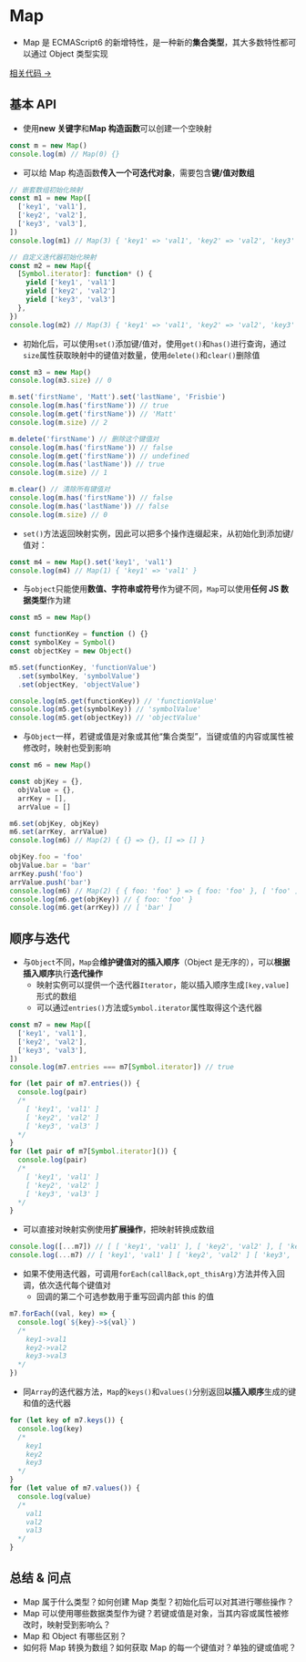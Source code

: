 # Map

- Map 是 ECMAScript6 的新增特性，是一种新的**集合类型**，其大多数特性都可以通过 Object 类型实现

<a href="" target="_blank">相关代码 →</a>

## 基本 API

- 使用**new 关键字**和**Map 构造函数**可以创建一个空映射

```js
const m = new Map()
console.log(m) // Map(0) {}
```

- 可以给 Map 构造函数**传入一个可迭代对象**，需要包含**键/值对数组**

```js
// 嵌套数组初始化映射
const m1 = new Map([
  ['key1', 'val1'],
  ['key2', 'val2'],
  ['key3', 'val3'],
])
console.log(m1) // Map(3) { 'key1' => 'val1', 'key2' => 'val2', 'key3' => 'val3' }

// 自定义迭代器初始化映射
const m2 = new Map({
  [Symbol.iterator]: function* () {
    yield ['key1', 'val1']
    yield ['key2', 'val2']
    yield ['key3', 'val3']
  },
})
console.log(m2) // Map(3) { 'key1' => 'val1', 'key2' => 'val2', 'key3' => 'val3' }
```

- 初始化后，可以使用`set()`添加键/值对，使用`get()`和`has()`进行查询，通过`size`属性获取映射中的键值对数量，使用`delete()`和`clear()`删除值

```js
const m3 = new Map()
console.log(m3.size) // 0

m.set('firstName', 'Matt').set('lastName', 'Frisbie')
console.log(m.has('firstName')) // true
console.log(m.get('firstName')) // 'Matt'
console.log(m.size) // 2

m.delete('firstName') // 删除这个键值对
console.log(m.has('firstName')) // false
console.log(m.get('firstName')) // undefined
console.log(m.has('lastName')) // true
console.log(m.size) // 1

m.clear() // 清除所有键值对
console.log(m.has('firstName')) // false
console.log(m.has('lastName')) // false
console.log(m.size) // 0
```

- `set()`方法返回映射实例，因此可以把多个操作连缀起来，从初始化到添加键/值对：

```js
const m4 = new Map().set('key1', 'val1')
console.log(m4) // Map(1) { 'key1' => 'val1' }
```

- 与`object`只能使用**数值、字符串或符号**作为键不同，`Map`可以使用**任何 JS 数据类型**作为建

```js
const m5 = new Map()

const functionKey = function () {}
const symbolKey = Symbol()
const objectKey = new Object()

m5.set(functionKey, 'functionValue')
  .set(symbolKey, 'symbolValue')
  .set(objectKey, 'objectValue')

console.log(m5.get(functionKey)) // 'functionValue'
console.log(m5.get(symbolKey)) // 'symbolValue'
console.log(m5.get(objectKey)) // 'objectValue'
```

- 与`Object`一样，若键或值是对象或其他“集合类型”，当键或值的内容或属性被修改时，映射也受到影响

```js
const m6 = new Map()

const objKey = {},
  objValue = {},
  arrKey = [],
  arrValue = []

m6.set(objKey, objKey)
m6.set(arrKey, arrValue)
console.log(m6) // Map(2) { {} => {}, [] => [] }

objKey.foo = 'foo'
objValue.bar = 'bar'
arrKey.push('foo')
arrValue.push('bar')
console.log(m6) // Map(2) { { foo: 'foo' } => { foo: 'foo' }, [ 'foo' ] => [ 'bar' ] }
console.log(m6.get(objKey)) // { foo: 'foo' }
console.log(m6.get(arrKey)) // [ 'bar' ]
```

## 顺序与迭代

- 与`Object`不同，`Map`会**维护键值对的插入顺序**（Object 是无序的），可以**根据插入顺序**执行**迭代操作**
  - 映射实例可以提供一个迭代器`Iterator`，能以插入顺序生成`[key,value]`形式的数组
  - 可以通过`entries()`方法或`Symbol.iterator`属性取得这个迭代器

```js
const m7 = new Map([
  ['key1', 'val1'],
  ['key2', 'val2'],
  ['key3', 'val3'],
])
console.log(m7.entries === m7[Symbol.iterator]) // true

for (let pair of m7.entries()) {
  console.log(pair)
  /* 
    [ 'key1', 'val1' ]
    [ 'key2', 'val2' ]
    [ 'key3', 'val3' ]
  */
}
for (let pair of m7[Symbol.iterator]()) {
  console.log(pair)
  /* 
    [ 'key1', 'val1' ]
    [ 'key2', 'val2' ]
    [ 'key3', 'val3' ]
  */
}
```

- 可以直接对映射实例使用**扩展操作**，把映射转换成数组

```js
console.log([...m7]) // [ [ 'key1', 'val1' ], [ 'key2', 'val2' ], [ 'key3', 'val3' ] ]
console.log(...m7) // [ 'key1', 'val1' ] [ 'key2', 'val2' ] [ 'key3', 'val3' ]
```

- 如果不使用迭代器，可调用`forEach(callBack,opt_thisArg)`方法并传入回调，依次迭代每个键值对
  - 回调的第二个可选参数用于重写回调内部 this 的值

```js
m7.forEach((val, key) => {
  console.log(`${key}->${val}`)
  /* 
    key1->val1
    key2->val2
    key3->val3
  */
})
```

- 同`Array`的迭代器方法，`Map`的`keys()`和`values()`分别返回**以插入顺序**生成的键和值的迭代器

```js
for (let key of m7.keys()) {
  console.log(key)
  /* 
    key1
    key2
    key3
  */
}
for (let value of m7.values()) {
  console.log(value)
  /* 
    val1
    val2
    val3
  */
}
```

## 总结 & 问点

- Map 属于什么类型？如何创建 Map 类型？初始化后可以对其进行哪些操作？
- Map 可以使用哪些数据类型作为键？若键或值是对象，当其内容或属性被修改时，映射受到影响么？
- Map 和 Object 有哪些区别？
- 如何将 Map 转换为数组？如何获取 Map 的每一个键值对？单独的键或值呢？
